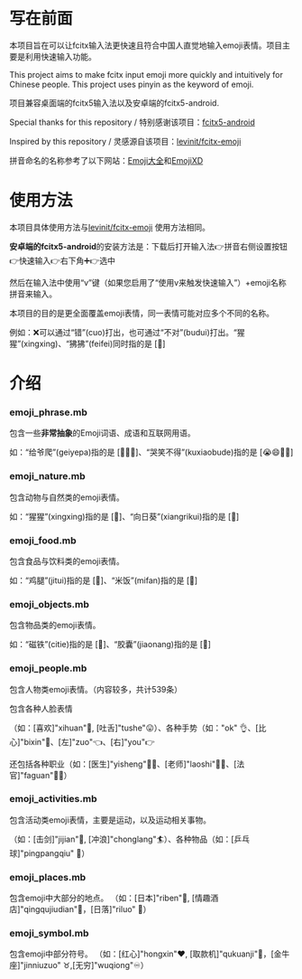 # 写在前面
本项目旨在可以让fcitx输入法更快速且符合中国人直觉地输入emoji表情。项目主要是利用快速输入功能。

This project aims to make fcitx input emoji more quickly and intuitively for Chinese people. 
This project uses pinyin as the keyword of emoji.

项目兼容桌面端的fcitx5输入法以及安卓端的fcitx5-android.

Special thanks for this repository / 特别感谢该项目：[fcitx5-android](https://github.com/fcitx5-android/fcitx5-android)

Inspired by this repository / 灵感源自该项目：[levinit/fcitx-emoji](https://github.com/levinit/fcitx-emoji)

拼音命名的名称参考了以下网站：[Emoji大全](http://emojidaquan.com/)和[EmojiXD](https://emojixd.com/)

# 使用方法

本项目具体使用方法与[levinit/fcitx-emoji](https://github.com/levinit/fcitx-emoji) 使用方法相同。

**安卓端的fcitx5-android**的安装方法是：下载后打开输入法👉拼音右侧设置按钮👉快速输入👉右下角➕👉选中

然后在输入法中使用“v”键（如果您启用了“使用v来触发快速输入”）+emoji名称拼音来输入。

本项目的目的是更全面覆盖emoji表情，同一表情可能对应多个不同的名称。

例如：❌可以通过“错”(cuo)打出，也可通过“不对”(budui)打出。“猩猩”(xingxing)、“狒狒”(feifei)同时指的是 [🦍]

# 介绍

### emoji_phrase.mb

包含一些**非常抽象**的Emoji词语、成语和互联网用语。


如：“给爷爬”(geiyepa)指的是 [🤲👴🐛]、“哭笑不得”(kuxiaobude)指的是 [😭😄🙅🉐]

### emoji_nature.mb

包含动物与自然类的emoji表情。

如：“猩猩”(xingxing)指的是 [🦍]、“向日葵”(xiangrikui)指的是 [🌻]

### emoji_food.mb

包含食品与饮料类的emoji表情。

如：“鸡腿”(jitui)指的是 [🍗]、“米饭”(mifan)指的是 [🍚]

### emoji_objects.mb

包含物品类的emoji表情。

如：“磁铁”(citie)指的是 [🧲]、“胶囊”(jiaonang)指的是 [💊]

### emoji_people.mb

包含人物类emoji表情。（内容较多，共计539条）

包含各种人脸表情

（如：[喜欢]"xihuan"🥰, [吐舌]"tushe"😛）、各种手势（如："ok" 👌、[比心]"bixin"🫰、[左]"zuo"👈、[右]"you"👉

还包括各种职业（如：[医生]"yisheng"🧑‍⚕️、[老师]"laoshi"🧑‍🏫、[法官]"faguan"🧑‍⚖️）

### emoji_activities.mb

包含活动类emoji表情，主要是运动，以及运动相关事物。

（如：[击剑]"jijian"🤺, [冲浪]"chonglang"🏄）、各种物品（如：[乒乓球]"pingpangqiu" 🏓）

### emoji_places.mb

包含emoji中大部分的地点。
（如：[日本]"riben"🗾, [情趣酒店]"qingqujiudian"🏩，[日落]"riluo" 🌇）

### emoji_symbol.mb

包含emoji中部分符号。
（如：[红心]"hongxin"❤️, [取款机]"qukuanji"🏧，[金牛座]"jinniuzuo" ♉,[无穷]"wuqiong"♾️）

